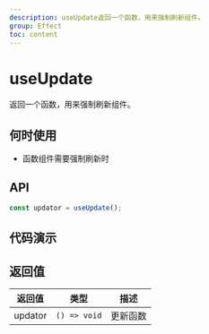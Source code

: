 ```yaml
---
description: useUpdate返回一个函数，用来强制刷新组件。
group: Effect
toc: content
---
```


# useUpdate

返回一个函数，用来强制刷新组件。

## 何时使用

- 函数组件需要强制刷新时

## API

```ts
const updator = useUpdate();
```

## 代码演示

<code src="let-hooks/useUpdate/demos/base.tsx"></code>

## 返回值

| 返回值  | 类型         | 描述     |
| ------- | ------------ | -------- |
| updator | `() => void` | 更新函数 |
